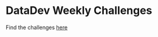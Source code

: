 # DataDev Weekly Challenges

Find the challenges [here](https://www.tableau.com/developer/mini-challenges)
